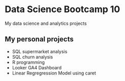 # Data Science Bootcamp 10
My data science and analytics projects

## My personal projects
* SQL supermarket analysis
* SQL churn analysis
* R programming
* Looker GA4 Dashboard
* Linear Regregression Model using caret

